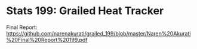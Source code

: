 # Stats 199: Grailed Heat Tracker

Final Report: <https://github.com/narenakurati/grailed_199/blob/master/Naren%20Akurati%20Final%20Report%20199.pdf>
